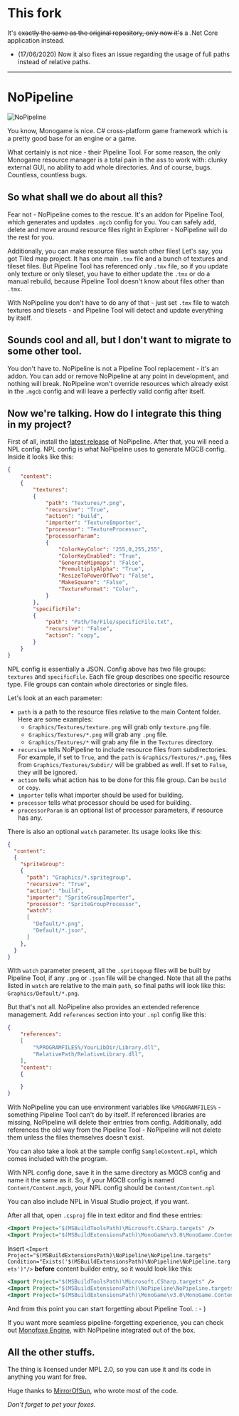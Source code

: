 # This fork

It's ~~exactly the same as the original repository, only now it's~~ a .Net Core application instead.

* (17/06/2020) Now it also fixes an issue regarding the usage of full paths instead of relative paths.

----

# NoPipeline

![NoPipeline](/pics/NoPipeline.png)

You know, Monogame is nice. C# cross-platform game framework which is a pretty good base for an engine or a game.

What certainly is not nice - their Pipeline Tool. 
For some reason, the only Monogame resource manager is a total pain in the ass to work with: clunky external GUI, no ability to add whole directories. And of course, bugs. Countless, countless bugs.


## So what shall we do about all this?

Fear not - NoPipeline comes to the rescue. It's an addon for Pipeline Tool, which generates and updates `.mgcb` config for you. You can safely add, delete and move around resource files right in Explorer - NoPipeline will do the rest for you.

Additionally, you can make resource files watch other files! Let's say, you got Tiled map project. It has one main `.tmx` file and a bunch of textures and tileset files. But Pipeline Tool has referenced only `.tmx` file, so if you
update only texture or only tileset, you have to either update the `.tmx` or do a manual rebuild, because Pipeline Tool doesn't know about files other than `.tmx`. 


With NoPipeline you don't have to do any of that - just set `.tmx` file to watch textures and tilesets - and Pipeline Tool will detect and update everything by itself.


## Sounds cool and all, but I don't want to migrate to some other tool.

You don't have to. NoPipeline is not a Pipeline Tool replacement - it's an addon. You can add or remove NoPipeline at any point in development, and nothing will break. NoPipeline won't override resources which already exist in the `.mgcb` config and will leave a perfectly valid config after itself.


## Now we're talking. How do I integrate this thing in my project?

First of all, install the [latest release](https://github.com/Martenfur/NoPipeline/releases/latest) of NoPipeline. After that, you will need a NPL config. NPL config is what NoPipeline uses to generate MGCB config. Inside it looks like this:


```json
{
	"content": 
	{
		"textures": 
		{
			"path": "Textures/*.png",
			"recursive": "True",
			"action": "build",
			"importer": "TextureImporter",
			"processor": "TextureProcessor",
			"processorParam": 
			{
				"ColorKeyColor": "255,0,255,255",
				"ColorKeyEnabled": "True",
				"GenerateMipmaps": "False",
				"PremultiplyAlpha": "True",
				"ResizeToPowerOfTwo": "False",
				"MakeSquare": "False",
				"TextureFormat": "Color",
			}
		},
		"specificFile": 
		{
			"path": "Path/To/File/specificFile.txt",
			"recursive": "False",
			"action": "copy",
		}
	}
}
```
NPL config is essentially a JSON. Config above has two file groups: `textures` 
and `specificFile`. Each file group describes one specific resource type. 
File groups can contain whole directories or single files.


Let's look at an each parameter:
- `path` is a path to the resource files relative to the main Content folder. 
Here are some examples:
	- `Graphics/Textures/texture.png` will grab only `texture.png` file.
	- `Graphics/Textures/*.png` will grab any `.png` file.
	- `Graphics/Textures/*` will grab any file in the `Textures` directory.
- `recursive` tells NoPipeline to include resource files from subdirectories.
For example, if set to `True`, and the `path` is `Graphics/Textures/*.png`,
files from `Graphics/Textures/Subdir/` will be grabbed as well. If set to 
`False`, they will be ignored.
- `action` tells what action has to be done for this file group. Can be `build`
or `copy`.
- `importer` tells what importer should be used for building.
- `processor` tells what processor should be used for building.
- `processorParam` is an optional list of processor parameters, if resource 
has any.


There is also an optional `watch` parameter. Its usage looks like this:

```json
{
  "content": 
  {
    "spriteGroup": 
    {
      "path": "Graphics/*.spritegroup",
      "recursive": "True",
      "action": "build",
      "importer": "SpriteGroupImporter",
      "processor": "SpriteGroupProcessor",
      "watch": 
      [
        "Default/*.png",
        "Default/*.json",
      ]
    },
  }
}
```
With `watch` parameter present, all the `.spritegoup` files will be built by Pipeline Tool, if any `.png` or `.json` file will be changed. Note that all the paths listed in `watch` are relative to the main `path`, so final paths  will look like this: `Graphics/Default/*.png`.

But that's not all. NoPipeline also provides an extended reference management. Add `references` section into your `.npl` config like this:

```json
{
	"references":
	[
		"%PROGRAMFILES%/YourLibDir/Library.dll",
		"RelativePath/RelativeLibrary.dll",
	],
	"content": 
	{

	}
}
```
With NoPipeline you can use environment variables like `%PROGRAMFILES%` - something Pipeline Tool can't do by itself. If referenced libraries are missing, NoPipeline will delete their entries from config. Additionally, add references the old way from the Pipeline Tool - NoPipeline will not delete them unless the files themselves doesn't exist.

You can also take a look at the sample config `SampleContent.npl`, which comes included with the program.


With NPL config done, save it in the same directory as MGCB config and name it the same as it. So, if your MGCB config is named `Content/Content.mgcb`, your NPL config should be `Content/Content.npl`

You can also include NPL in Visual Studio project, if you want.


After all that, open `.csproj` file in text editor and find these entries:

```xml
<Import Project="$(MSBuildToolsPath)\Microsoft.CSharp.targets" />
<Import Project="$(MSBuildExtensionsPath)\MonoGame\v3.0\MonoGame.Content.Builder.targets" />  
```

Insert `<Import Project="$(MSBuildExtensionsPath)\NoPipeline\NoPipeline.targets" Condition="Exists('$(MSBuildExtensionsPath)\NoPipeline\NoPipeline.targets')"/>`
**before** content builder entry, so it would look like this:

```xml
<Import Project="$(MSBuildToolsPath)\Microsoft.CSharp.targets" />
<Import Project="$(MSBuildExtensionsPath)\NoPipeline\NoPipeline.targets" Condition="Exists('$(MSBuildExtensionsPath)\NoPipeline\NoPipeline.targets')"/>
<Import Project="$(MSBuildExtensionsPath)\MonoGame\v3.0\MonoGame.Content.Builder.targets" />  
```

And from this point you can start forgetting about Pipeline Tool. : - )

If you want more seamless pipeline-forgetting experience, you can check out [Monofoxe Engine](https://bitbucket.org/Martenfur/monofoxe/src), with NoPipeline integrated out of the box.

## All the other stuffs. 

The thing is licensed under MPL 2.0, so you can use it and its code in anything you want for free.


Huge thanks to [MirrorOfSun](https://github.com/MirrorOfSUn), who wrote most of the code.


*Don't forget to pet your foxes.*
